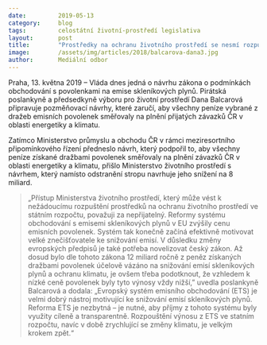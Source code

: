 ```yaml
---
date:         2019-05-13
category:     blog
tags:         celostátní životní-prostředí legislativa
layout:       post
title:        "Prostředky na ochranu životního prostředí se nesmí rozpustit ve státním rozpočtu, upozorňuje Pirátka Balcarová"
image:        /assets/img/articles/2018/balcarova-dana3.jpg
author:       Mediální odbor
---
```



Praha, 13. května 2019 – Vláda dnes jedná o návrhu zákona o podmínkách obchodování s povolenkami na emise skleníkových plynů. Pirátská poslankyně a předsedkyně výboru pro životní prostředí Dana Balcarová připravuje pozměňovací návrhy, které zaručí, aby všechny peníze vybrané z dražeb emisních povolenek směřovaly na plnění přijatých závazků ČR v oblasti energetiky a klimatu.

Zatímco Ministerstvo průmyslu a obchodu ČR v rámci meziresortního připomínkového řízení předneslo návrh, který podpořil to, aby všechny peníze získané dražbami povolenek směřovaly na plnění závazků ČR v oblasti energetiky a klimatu, přišlo Ministerstvo životního prostředí s návrhem, který namísto odstranění stropu navrhuje jeho snížení na 8 miliard.

> „Přístup Ministerstva životního prostředí, který může vést k nežádoucímu rozpuštění prostředků na ochranu životního prostředí ve státním rozpočtu, považuji za nepřijatelný. Reformy systému obchodování s emisemi skleníkových plynů v EU zvýšily cenu emisních povolenek. Systém tak konečně začíná efektivně motivovat velké znečišťovatele ke snižování emisí. V důsledku změny evropských předpisů je také potřeba novelizovat český zákon. Až dosud bylo dle tohoto zákona 12 miliard ročně z peněz získaných dražbami povolenek účelově vázáno na snižování emisí skleníkových plynů a ochranu klimatu, je ovšem třeba podotknout, že vzhledem k nízké ceně povolenek byly tyto výnosy vždy nižší,” uvedla poslankyně Balcarová a dodala: „Evropský systém emisního obchodování (ETS) je velmi dobrý nástroj motivující ke snižování emisí skleníkových plynů. Reforma ETS je nezbytná – je nutné, aby příjmy z tohoto systému byly využity cíleně a transparentně. Rozpouštění výnosu z ETS ve statním rozpočtu, navíc v době zrychlující se změny klimatu, je velkým krokem zpět.“
